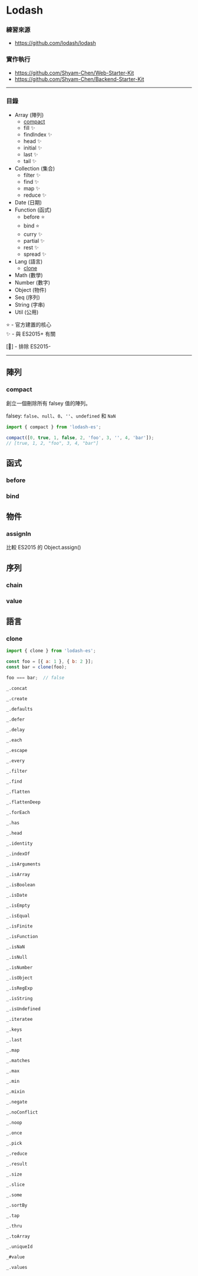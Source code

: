 # Lodash

### 練習來源
* https://github.com/lodash/lodash

### 實作執行
* https://github.com/Shyam-Chen/Web-Starter-Kit
* https://github.com/Shyam-Chen/Backend-Starter-Kit

***

### 目錄
* Array (陣列)
  * [compact](#compact)
  * fill :sparkles:
  * findIndex :sparkles:
  * head :sparkles:
  * initial :sparkles:
  * last :sparkles:
  * tail :sparkles:
* Collection (集合)
  * filter :sparkles:
  * find :sparkles:
  * map :sparkles:
  * reduce :sparkles:
* Date (日期)
* Function (函式)
  * before :star:
  * bind :star:
  * curry :sparkles:
  * partial :sparkles:
  * rest :sparkles:
  * spread :sparkles:
* Lang (語言)
  * [clone](#clone)
* Math (數學)
* Number (數字)
* Object (物件)
* Seq (序列)
* String (字串)
* Util (公用)

:star: - 官方建置的核心<br>
:sparkles: - 與 ES2015+ 有關

[:vertical_traffic_light:] - 排除 ES2015-

***

## 陣列

### compact

創立一個刪除所有 falsey 值的陣列。

falsey: `false`、`null`、`0`、`''`、`undefined` 和 `NaN`

```js
import { compact } from 'lodash-es';

compact([0, true, 1, false, 2, 'foo', 3, '', 4, 'bar']);
// [true, 1, 2, "foo", 3, 4, "bar"]
```

## 函式

### before

### bind

## 物件

### assignIn

比較 ES2015 的 Object.assign()

## 序列

### chain

### value

## 語言

### clone

```js
import { clone } from 'lodash-es';

const foo = [{ a: 1 }, { b: 2 }];
const bar = clone(foo);

foo === bar;  // false
```

`_.concat`

`_.create`

`_.defaults`

`_.defer`

`_.delay`

`_.each`

`_.escape`

`_.every`

`_.filter`

`_.find`

`_.flatten`

`_.flattenDeep`

`_.forEach`

`_.has`

`_.head`

`_.identity`

`_.indexOf`

`_.isArguments`

`_.isArray`

`_.isBoolean`

`_.isDate`

`_.isEmpty`

`_.isEqual`

`_.isFinite`

`_.isFunction`

`_.isNaN`

`_.isNull`

`_.isNumber`

`_.isObject`

`_.isRegExp`

`_.isString`

`_.isUndefined`

`_.iteratee`

`_.keys`

`_.last`

`_.map`

`_.matches`

`_.max`

`_.min`

`_.mixin`

`_.negate`

`_.noConflict`

`_.noop`

`_.once`

`_.pick`

`_.reduce`

`_.result`

`_.size`

`_.slice`

`_.some`

`_.sortBy`

`_.tap`

`_.thru`

`_.toArray`

`_.uniqueId`

`_#value`

`_.values`
